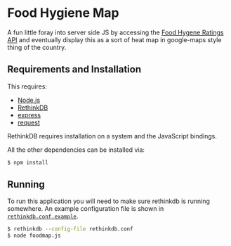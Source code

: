 # Food Hygiene Map

A fun little foray into server side JS by accessing the [Food Hygene Ratings
API](http://api.ratings.food.gov.uk/) and eventually display this as a sort of
heat map in google-maps style thing of the country.

## Requirements and Installation

This requires:

* [Node.js](http://nodejs.org)
* [RethinkDB](http://rethinkdb.com)
* [express](http://expressjs.com)
* [request](https://github.com/mikeal/request)

RethinkDB requires installation on a system and the JavaScript bindings.

All the other dependencies can be installed via:

```sh
$ npm install
```


## Running

To run this application you will need to make sure rethinkdb is running
somewhere. An example configuration file is shown in
[`rethinkdb.conf.example`](rethinkdb.conf.example).

```sh
$ rethinkdb --config-file rethinkdb.conf
$ node foodmap.js
```
